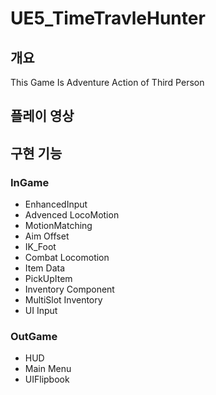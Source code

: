 # UE5_TimeTravleHunter

개요
-
This Game Is Adventure Action of Third Person

플레이 영상
-

구현 기능
-
### InGame
- EnhancedInput
- Advenced LocoMotion
- MotionMatching
- Aim Offset
- IK_Foot
- Combat Locomotion
- Item Data
- PickUpItem
- Inventory Component
- MultiSlot Inventory
- UI Input

### OutGame
- HUD
- Main Menu
- UIFlipbook
